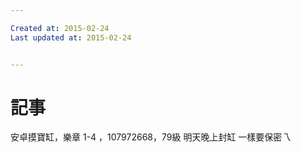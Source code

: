 ```yaml
---

Created at: 2015-02-24
Last updated at: 2015-02-24


---
```


# 記事


安卓摸寶缸，樂章 1-4 ，107972668，79級
明天晚上封缸
一樣要保密乁

